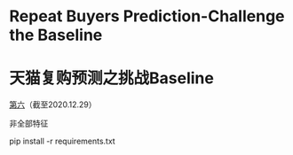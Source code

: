 # Repeat Buyers Prediction-Challenge the Baseline
# 天猫复购预测之挑战Baseline	
[第六](https://tianchi.aliyun.com/competition/entrance/231576/rankingList)（截至2020.12.29）

非全部特征

pip install -r requirements.txt
